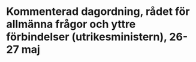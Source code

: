 # Kommenterad dagordning, rådet för allmänna frågor och yttre förbindelser (utrikesministern), 26-27 maj


